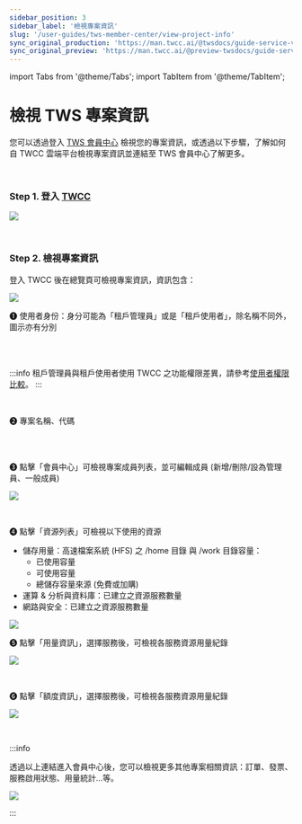 ```yaml
---
sidebar_position: 3
sidebar_label: '檢視專案資訊'
slug: '/user-guides/tws-member-center/view-project-info'
sync_original_production: 'https://man.twcc.ai/@twsdocs/guide-service-view-project-zh' 
sync_original_preview: 'https://man.twcc.ai/@preview-twsdocs/guide-service-view-project-zh' 
---
```


import Tabs from '@theme/Tabs';
import TabItem from '@theme/TabItem';

# 檢視 TWS 專案資訊

您可以透過登入 [TWS 會員中心](https://tws.twcc.ai/) 檢視您的專案資訊，或透過以下步驟，了解如何自 TWCC 雲端平台檢視專案資訊並連結至 TWS 會員中心了解更多。

<br/>


### Step 1. 登入 [TWCC](https://tws.twcc.ai/)

![](https://i.imgur.com/xhmUjyI.png)


<br/>


### Step 2. 檢視專案資訊

登入 TWCC 後在總覽頁可檢視專案資訊，資訊包含：

![](https://cos.twcc.ai/SYS-MANUAL/uploads/upload_a90d86eae1129550071e0983d5b6685c.png)



<span>&#10102;</span> 使用者身份：身分可能為「租戶管理員」或是「租戶使用者」，除名稱不同外，圖示亦有分別

<br/><br/>

:::info
租戶管理員與租戶使用者使用 TWCC 之功能權限差異，請參考[<ins>使用者權限比較</ins>](../../concepts/overview.md)。
:::

<br/>

<span>&#10103;</span> 專案名稱、代碼

<br/><br/>

<span>&#10104;</span> 點擊「會員中心」可檢視專案成員列表，並可編輯成員 (新增/刪除/設為管理員、一般成員)

![](https://cos.twcc.ai/SYS-MANUAL/uploads/upload_b13ffd5eb4b7b263563759366c28ff93.png)

<br/>

<span>&#10105;</span> 點擊「資源列表」可檢視以下使用的資源

- 儲存用量：高速檔案系統 (HFS) 之 /home 目錄 與 /work 目錄容量：
    - 已使用容量
    - 可使用容量
    - 總儲存容量來源 (免費或加購)
- 運算 & 分析與資料庫：已建立之資源服務數量
- 網路與安全：已建立之資源服務數量

![](https://cos.twcc.ai/SYS-MANUAL/uploads/upload_126c7a5c11c3f36d9f470826c17dfffe.png)

<span>&#10106;</span> 點擊「用量資訊」，選擇服務後，可檢視各服務資源用量紀錄

![](https://cos.twcc.ai/SYS-MANUAL/uploads/upload_3c4f837a348f5de9bc7f53cba6410e47.png)

<br/>

<span>&#10107;</span> 點擊「額度資訊」，選擇服務後，可檢視各服務資源用量紀錄

![](https://cos.twcc.ai/SYS-MANUAL/uploads/upload_fb4425bb4ca7701803c9c7f1e9ae4828.png)

<br/>


:::info

透過以上連結進入會員中心後，您可以檢視更多其他專案相關資訊：訂單、發票、服務啟用狀態、用量統計...等。

![](https://cos.twcc.ai/SYS-MANUAL/uploads/upload_3c0c532f46d4430c814e1e7b62cb1672.png)

:::
